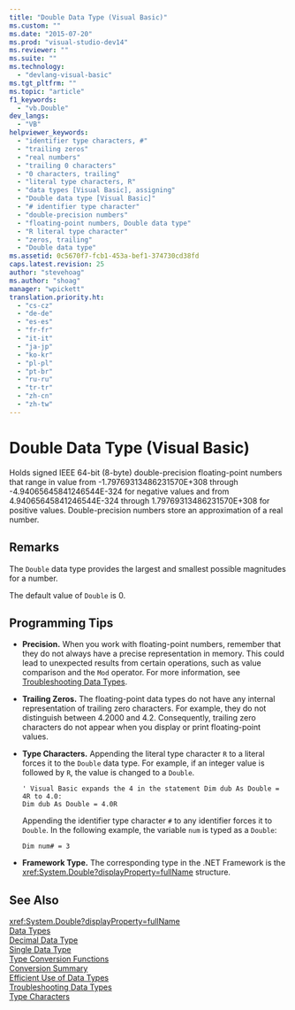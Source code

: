 ```yaml
---
title: "Double Data Type (Visual Basic)"
ms.custom: ""
ms.date: "2015-07-20"
ms.prod: "visual-studio-dev14"
ms.reviewer: ""
ms.suite: ""
ms.technology: 
  - "devlang-visual-basic"
ms.tgt_pltfrm: ""
ms.topic: "article"
f1_keywords: 
  - "vb.Double"
dev_langs: 
  - "VB"
helpviewer_keywords: 
  - "identifier type characters, #"
  - "trailing zeros"
  - "real numbers"
  - "trailing 0 characters"
  - "0 characters, trailing"
  - "literal type characters, R"
  - "data types [Visual Basic], assigning"
  - "Double data type [Visual Basic]"
  - "# identifier type character"
  - "double-precision numbers"
  - "floating-point numbers, Double data type"
  - "R literal type character"
  - "zeros, trailing"
  - "Double data type"
ms.assetid: 0c5670f7-fcb1-453a-bef1-374730cd38fd
caps.latest.revision: 25
author: "stevehoag"
ms.author: "shoag"
manager: "wpickett"
translation.priority.ht: 
  - "cs-cz"
  - "de-de"
  - "es-es"
  - "fr-fr"
  - "it-it"
  - "ja-jp"
  - "ko-kr"
  - "pl-pl"
  - "pt-br"
  - "ru-ru"
  - "tr-tr"
  - "zh-cn"
  - "zh-tw"
---
```

# Double Data Type (Visual Basic)
Holds signed IEEE 64-bit (8-byte) double-precision floating-point numbers that range in value from -1.79769313486231570E+308 through -4.94065645841246544E-324 for negative values and from 4.94065645841246544E-324 through 1.79769313486231570E+308 for positive values. Double-precision numbers store an approximation of a real number.  
  
## Remarks  
 The `Double` data type provides the largest and smallest possible magnitudes for a number.  
  
 The default value of `Double` is 0.  
  
## Programming Tips  
  
-   **Precision.** When you work with floating-point numbers, remember that they do not always have a precise representation in memory. This could lead to unexpected results from certain operations, such as value comparison and the `Mod` operator. For more information, see [Troubleshooting Data Types](../../../visual-basic/programming-guide/language-features/data-types/troubleshooting-data-types.md).  
  
-   **Trailing Zeros.** The floating-point data types do not have any internal representation of trailing zero characters. For example, they do not distinguish between 4.2000 and 4.2. Consequently, trailing zero characters do not appear when you display or print floating-point values.  
  
-   **Type Characters.** Appending the literal type character `R` to a literal forces it to the `Double` data type. For example, if an integer value is followed by `R`, the value is changed to a `Double`.  
  
    ```  
    ' Visual Basic expands the 4 in the statement Dim dub As Double = 4R to 4.0:  
    Dim dub As Double = 4.0R  
    ```  
  
     Appending the identifier type character `#` to any identifier forces it to `Double`. In the following example, the variable `num` is typed as a `Double`:  
  
    ```  
    Dim num# = 3  
    ```  
  
-   **Framework Type.** The corresponding type in the .NET Framework is the <xref:System.Double?displayProperty=fullName> structure.  
  
## See Also  
 <xref:System.Double?displayProperty=fullName>   
 [Data Types](../../../visual-basic/language-reference/data-types/data-type-summary.md)   
 [Decimal Data Type](../../../visual-basic/language-reference/data-types/decimal-data-type.md)   
 [Single Data Type](../../../visual-basic/language-reference/data-types/single-data-type.md)   
 [Type Conversion Functions](../../../visual-basic/language-reference/functions/type-conversion-functions.md)   
 [Conversion Summary](../../../visual-basic/language-reference/keywords/conversion-summary.md)   
 [Efficient Use of Data Types](../../../visual-basic/programming-guide/language-features/data-types/efficient-use-of-data-types.md)   
 [Troubleshooting Data Types](../../../visual-basic/programming-guide/language-features/data-types/troubleshooting-data-types.md)   
 [Type Characters](../../../visual-basic/programming-guide/language-features/data-types/type-characters.md)